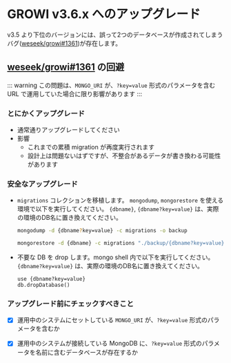 # GROWI v3.6.x へのアップグレード

v3.5 より下位のバージョンには、誤って2つのデータベースが作成されてしまうバグ([weseek/growi#1361](https://github.com/weseek/growi/issues/1361))が存在します。

## [weseek/growi#1361](https://github.com/weseek/growi/issues/1361) の回避

::: warning
この問題は、`MONGO_URI` が、`?key=value` 形式のパラメータを含む URL で運用していた場合に限り影響があります
:::

### とにかくアップグレード

- 通常通りアップグレードしてください
- 影響
    - これまでの累積 migration が再度実行されます
    - 設計上は問題ないはずですが、不整合があるデータが書き換わる可能性があります

### 安全なアップグレード

- `migrations` コレクションを移植します。
`mongodump`, `mongorestore` を使える環境で以下を実行してください。
`{dbname}`, `{dbname?key=value}` は、実際の環境のDB名に置き換えてください。
    ```bash
    mongodump -d {dbname?key=value} -c migrations -o backup
    ```
    ```bash
    mongorestore -d {dbname} -c migrations "./backup/{dbname?key=value}/migrations.bson"
    ```
- 不要な DB を drop します。mongo shell 内で以下を実行してください。
`{dbname?key=value}` は、実際の環境のDB名に置き換えてください。
    ```
    use {dbname?key=value}
    db.dropDatabase()
    ```

### アップグレード前にチェックすべきこと

- [x] 運用中のシステムにセットしている `MONGO_URI` が、`?key=value` 形式のパラメータを含むか
- [x] 運用中のシステムが接続している MongoDB に、`?key=value` 形式のパラメータを名前に含むデータベースが存在するか

